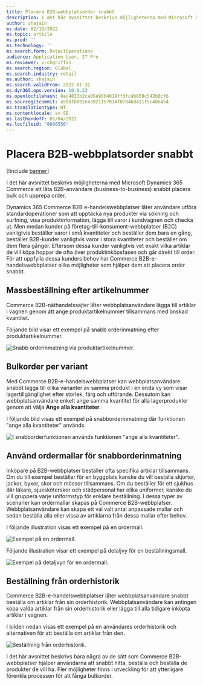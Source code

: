 ```yaml
---
title: Placera B2B-webbplatsorder snabbt
description: I det här avsnittet beskrivs möjligheterna med Microsoft Dynamics 365 Commerce att låta B2B-användare (business-to-business) snabbt placera bulk och upprepa order.
author: shajain
ms.date: 02/16/2022
ms.topic: article
ms.prod: ''
ms.technology: ''
ms.search.form: RetailOperations
audience: Application User, IT Pro
ms.reviewer: v-chgriffin
ms.search.region: Global
ms.search.industry: retail
ms.author: shajain
ms.search.validFrom: 2022-01-31
ms.dyn365.ops.version: 10.0.23
ms.openlocfilehash: 8ac4833b2ca05e90b4019ffdfc4b669c542b0cf6
ms.sourcegitcommit: a58dfb892e43921157014f0784bd411f5c40e454
ms.translationtype: HT
ms.contentlocale: sv-SE
ms.lasthandoff: 05/04/2022
ms.locfileid: "8686556"
---
```

# <a name="place-b2b-website-orders-quickly"></a>Placera B2B-webbplatsorder snabbt

[!include [banner](../../includes/banner.md)]

I det här avsnittet beskrivs möjligheterna med Microsoft Dynamics 365 Commerce att låta B2B-användare (business-to-business) snabbt placera bulk och upprepa order.

Dynamics 365 Commerce B2B e-handelswebbplatser låter användare utföra standardoperationer som att upptäcka nya produkter via sökning och surfning, visa produktinformation, lägga till varor i kundvagnen och checka ut. Men medan kunder på företag-till-konsument-webbplatser (B2C) vanligtvis beställer varor i små kvantiteter och beställer dem bara en gång, beställer B2B-kunder vanligtvis varor i stora kvantiteter och beställer om dem flera gånger. Eftersom dessa kunder vanligtvis vet exakt vilka artiklar de vill köpa hoppar de ofta över produktinköpsfasen och går direkt till order. För att uppfylla dessa kunders behov har Commerce B2B-e-handelswebbplatser olika möjligheter som hjälper dem att placera order snabbt.

## <a name="bulk-order-by-item-number"></a>Massbeställning efter artikelnummer

Commerce B2B-näthandelssajter låter webbplatsanvändare lägga till artiklar i vagnen genom att ange produktartikelnummer tillsammans med önskad kvantitet.

Följande bild visar ett exempel på snabb orderinmatning efter produktartikelnummer.

![Snabb orderinmatning via produktartikelnummer.](../media/QuickAddByItem.png)

## <a name="bulk-order-by-variant"></a>Bulkorder per variant

Med Commerce B2B-e-handelswebbplatser kan webbplatsanvändare snabbt lägga till olika varianter av samma produkt i en enda vy som visar lagertillgänglighet efter storlek, färg och utförande. Dessutom kan webbplatsanvändare enkelt ange samma kvantitet för alla lagerprodukter genom att välja **Ange alla kvantiteter**.

I följande bild visas ett exempel på snabborderinmatning där funktionen "ange alla kvantiteter" används.

![I snabborderfunktionen används funktionen "ange alla kvantiteter".](../media/MatrixView.png)

## <a name="use-order-templates-for-quick-order-entry"></a>Använd ordermallar för snabborderinmatning

Inköpare på B2B-webbplatser beställer ofta specifika artiklar tillsammans. Om du till exempel beställer för en byggplats kanske du vill beställa skjortor, jackor, byxor, skor och mössor tillsammans. Om du beställer för ett sjukhus där läkare, sjuksköterskor och städpersonal har olika uniformer, kanske du vill gruppera varje uniformstyp för enklare beställning. I dessa typer av scenarier kan ordermallar skapas på Commerce B2B-webbplatser. Webbplatsanvändare kan skapa ett val valt antal anpassade mallar och sedan beställa alla eller vissa av artiklarna från dessa mallar efter behov.

I följande illustration visas ett exempel på en ordermall.

![Exempel på en ordermall.](../media/OrderTemplateHeader.png)

Följande illustration visar ett exempel på detaljvy för en beställningsmall.

![Exempel på detaljvyn för en ordermall.](../media/OrderTemplateLines.png)

## <a name="reorder-from-order-history"></a>Beställning från orderhistorik

Commerce B2B-e-handelswebbplatser låter webbplatsanvändare snabbt beställa om artiklar från sin orderhistorik. Webbplatsanvändare kan antingen köpa valda artiklar från sin orderhistorik eller lägga till alla tidigare inköpta artiklar i vagnen.

I bilden nedan visas ett exempel på en användares orderhistorik och alternativen för att beställa om artiklar från den.

![Beställning från orderhistorik.](../media/Reorder.png)

I det här avsnittet beskrivs bara några av de sätt som Commerce B2B-webbplatser hjälper användarna att snabbt hitta, beställa och beställa de produkter de vill ha. Fler möjligheter finns i utveckling för att ytterligare förenkla processen för att fånga bulkorder.
